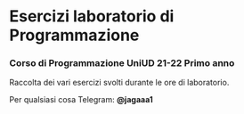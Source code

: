 # Esercizi laboratorio di Programmazione
### Corso di Programmazione UniUD 21-22 Primo anno

Raccolta dei vari esercizi svolti durante le ore di laboratorio.  

Per qualsiasi cosa Telegram: **@jagaaa1**
